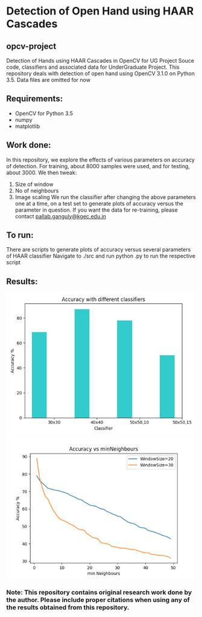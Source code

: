 # Detection of Open Hand using HAAR Cascades
## opcv-project
Detection of Hands using HAAR Cascades in OpenCV for UG Project
Souce code, classifiers and associated data for UnderGraduate Project. This repository deals with detection of open hand
using OpenCV 3.1.0 on Python 3.5. Data files are omitted for now

## Requirements: 
* OpenCV for Python 3.5
* numpy
* matplotlib

## Work done:
In this repository, we explore the effects of various parameters on accuracy of detection. For training, about 8000 samples were used, and for testing, about 3000. We then tweak:
1. Size of window
2. No of neighbours 
3. Image scaling
We run the classifier after changing the above parameters one at a time, on a test set to generate plots of accuracy versus the parameter in question.
If you want the data for re-training, please contact pallab.ganguly@kgec.edu.in

## To run:
There are scripts to generate plots of accuracy versus several parameters of HAAR classifier
Navigate to ./src and run python <filename>.py to run the respective script

## Results:
![GitHub Logo](/graphs/diffclassifier.png)
![GitHub Logo](/graphs/stages15thres70scale103.png)

### Note: This repository contains original research work done by the author. Please include proper citations when using any of the results obtained from this repository.
